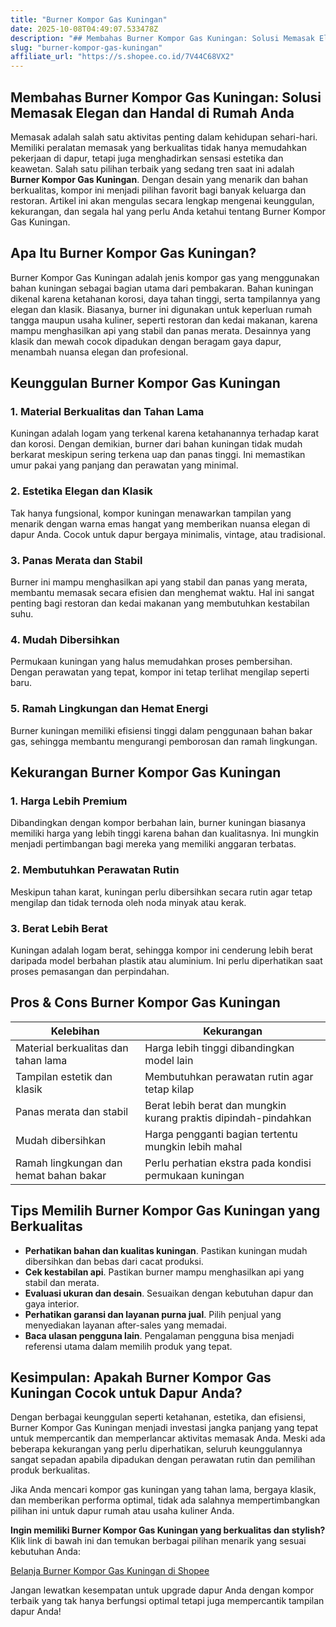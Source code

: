 ```yaml
---
title: "Burner Kompor Gas Kuningan"
date: 2025-10-08T04:49:07.533478Z
description: "## Membahas Burner Kompor Gas Kuningan: Solusi Memasak Elegan dan Handal di Rumah Anda..."
slug: "burner-kompor-gas-kuningan"
affiliate_url: "https://s.shopee.co.id/7V44C68VX2"
---
```

## Membahas Burner Kompor Gas Kuningan: Solusi Memasak Elegan dan Handal di Rumah Anda

Memasak adalah salah satu aktivitas penting dalam kehidupan sehari-hari. Memiliki peralatan memasak yang berkualitas tidak hanya memudahkan pekerjaan di dapur, tetapi juga menghadirkan sensasi estetika dan keawetan. Salah satu pilihan terbaik yang sedang tren saat ini adalah **Burner Kompor Gas Kuningan**. Dengan desain yang menarik dan bahan berkualitas, kompor ini menjadi pilihan favorit bagi banyak keluarga dan restoran. Artikel ini akan mengulas secara lengkap mengenai keunggulan, kekurangan, dan segala hal yang perlu Anda ketahui tentang Burner Kompor Gas Kuningan.

## Apa Itu Burner Kompor Gas Kuningan?

Burner Kompor Gas Kuningan adalah jenis kompor gas yang menggunakan bahan kuningan sebagai bagian utama dari pembakaran. Bahan kuningan dikenal karena ketahanan korosi, daya tahan tinggi, serta tampilannya yang elegan dan klasik. Biasanya, burner ini digunakan untuk keperluan rumah tangga maupun usaha kuliner, seperti restoran dan kedai makanan, karena mampu menghasilkan api yang stabil dan panas merata. Desainnya yang klasik dan mewah cocok dipadukan dengan beragam gaya dapur, menambah nuansa elegan dan profesional.

## Keunggulan Burner Kompor Gas Kuningan

### 1. Material Berkualitas dan Tahan Lama
Kuningan adalah logam yang terkenal karena ketahanannya terhadap karat dan korosi. Dengan demikian, burner dari bahan kuningan tidak mudah berkarat meskipun sering terkena uap dan panas tinggi. Ini memastikan umur pakai yang panjang dan perawatan yang minimal.

### 2. Estetika Elegan dan Klasik
Tak hanya fungsional, kompor kuningan menawarkan tampilan yang menarik dengan warna emas hangat yang memberikan nuansa elegan di dapur Anda. Cocok untuk dapur bergaya minimalis, vintage, atau tradisional.

### 3. Panas Merata dan Stabil
Burner ini mampu menghasilkan api yang stabil dan panas yang merata, membantu memasak secara efisien dan menghemat waktu. Hal ini sangat penting bagi restoran dan kedai makanan yang membutuhkan kestabilan suhu.

### 4. Mudah Dibersihkan
Permukaan kuningan yang halus memudahkan proses pembersihan. Dengan perawatan yang tepat, kompor ini tetap terlihat mengilap seperti baru.

### 5. Ramah Lingkungan dan Hemat Energi
Burner kuningan memiliki efisiensi tinggi dalam penggunaan bahan bakar gas, sehingga membantu mengurangi pemborosan dan ramah lingkungan.

## Kekurangan Burner Kompor Gas Kuningan

### 1. Harga Lebih Premium
Dibandingkan dengan kompor berbahan lain, burner kuningan biasanya memiliki harga yang lebih tinggi karena bahan dan kualitasnya. Ini mungkin menjadi pertimbangan bagi mereka yang memiliki anggaran terbatas.

### 2. Membutuhkan Perawatan Rutin
Meskipun tahan karat, kuningan perlu dibersihkan secara rutin agar tetap mengilap dan tidak ternoda oleh noda minyak atau kerak.

### 3. Berat Lebih Berat
Kuningan adalah logam berat, sehingga kompor ini cenderung lebih berat daripada model berbahan plastik atau aluminium. Ini perlu diperhatikan saat proses pemasangan dan perpindahan.

## Pros & Cons Burner Kompor Gas Kuningan

| Kelebihan | Kekurangan |
|------------|--------------|
| Material berkualitas dan tahan lama | Harga lebih tinggi dibandingkan model lain |
| Tampilan estetik dan klasik | Membutuhkan perawatan rutin agar tetap kilap |
| Panas merata dan stabil | Berat lebih berat dan mungkin kurang praktis dipindah-pindahkan |
| Mudah dibersihkan | Harga pengganti bagian tertentu mungkin lebih mahal |
| Ramah lingkungan dan hemat bahan bakar | Perlu perhatian ekstra pada kondisi permukaan kuningan |

## Tips Memilih Burner Kompor Gas Kuningan yang Berkualitas

- **Perhatikan bahan dan kualitas kuningan**. Pastikan kuningan mudah dibersihkan dan bebas dari cacat produksi.
- **Cek kestabilan api**. Pastikan burner mampu menghasilkan api yang stabil dan merata.
- **Evaluasi ukuran dan desain**. Sesuaikan dengan kebutuhan dapur dan gaya interior.
- **Perhatikan garansi dan layanan purna jual**. Pilih penjual yang menyediakan layanan after-sales yang memadai.
- **Baca ulasan pengguna lain**. Pengalaman pengguna bisa menjadi referensi utama dalam memilih produk yang tepat.

## Kesimpulan: Apakah Burner Kompor Gas Kuningan Cocok untuk Dapur Anda?

Dengan berbagai keunggulan seperti ketahanan, estetika, dan efisiensi, Burner Kompor Gas Kuningan menjadi investasi jangka panjang yang tepat untuk mempercantik dan memperlancar aktivitas memasak Anda. Meski ada beberapa kekurangan yang perlu diperhatikan, seluruh keunggulannya sangat sepadan apabila dipadukan dengan perawatan rutin dan pemilihan produk berkualitas.

Jika Anda mencari kompor gas kuningan yang tahan lama, bergaya klasik, dan memberikan performa optimal, tidak ada salahnya mempertimbangkan pilihan ini untuk dapur rumah atau usaha kuliner Anda.

**Ingin memiliki Burner Kompor Gas Kuningan yang berkualitas dan stylish?** Klik link di bawah ini dan temukan berbagai pilihan menarik yang sesuai kebutuhan Anda:

[Belanja Burner Kompor Gas Kuningan di Shopee](https://s.shopee.co.id/7V44C68VX2)

Jangan lewatkan kesempatan untuk upgrade dapur Anda dengan kompor terbaik yang tak hanya berfungsi optimal tetapi juga mempercantik tampilan dapur Anda!